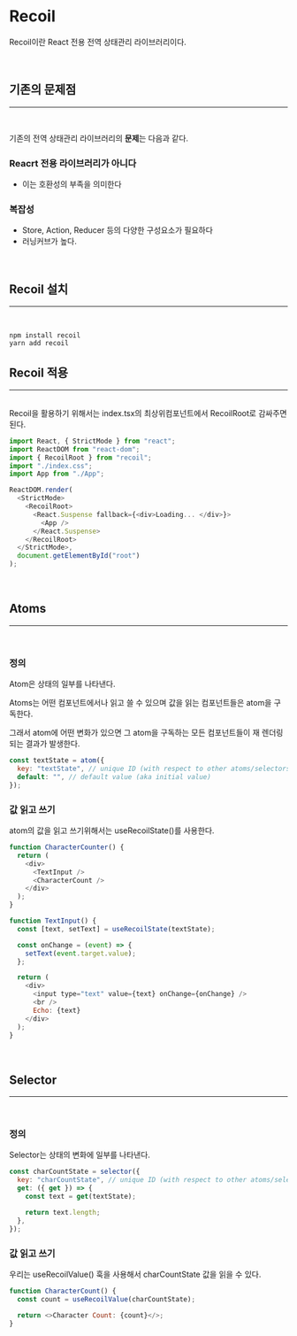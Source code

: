 # Recoil

Recoil이란 React 전용 전역 상태관리 라이브러리이다.

<br>

## 기존의 문제점

---

<br>

기존의 전역 상태관리 라이브러리의 **문제**는 다음과 같다.

### Reacrt 전용 라이브러리가 아니다

- 이는 호환성의 부족을 의미한다

### 복잡성

- Store, Action, Reducer 등의 다양한 구성요소가 필요하다
- 러닝커브가 높다.

<br>

## Recoil 설치

---

 <br>

```
npm install recoil
yarn add recoil
```

## Recoil 적용

---

<br>
Recoil을 활용하기 위해서는 index.tsx의 최상위컴포넌트에서 RecoilRoot로 감싸주면 된다.

```javascript
import React, { StrictMode } from "react";
import ReactDOM from "react-dom";
import { RecoilRoot } from "recoil";
import "./index.css";
import App from "./App";

ReactDOM.render(
  <StrictMode>
    <RecoilRoot>
      <React.Suspense fallback={<div>Loading... </div>}>
        <App />
      </React.Suspense>
    </RecoilRoot>
  </StrictMode>,
  document.getElementById("root")
);
```

<br>

## Atoms

---

<br>

### <b>정의</b>

Atom은 상태의 일부를 나타낸다.

Atoms는 어떤 컴포넌트에서나 읽고 쓸 수 있으며 값을 읽는 컴포넌트들은 atom을 구독한다.

그래서 atom에 어떤 변화가 있으면 그 atom을 구독하는 모든 컴포넌트들이 재 렌더링 되는 결과가 발생한다.

```javascript
const textState = atom({
  key: "textState", // unique ID (with respect to other atoms/selectors)
  default: "", // default value (aka initial value)
});
```

### <b>값 읽고 쓰기</b>

atom의 값을 읽고 쓰기위해서는 useRecoilState()를 사용한다.

```javascript
function CharacterCounter() {
  return (
    <div>
      <TextInput />
      <CharacterCount />
    </div>
  );
}

function TextInput() {
  const [text, setText] = useRecoilState(textState);

  const onChange = (event) => {
    setText(event.target.value);
  };

  return (
    <div>
      <input type="text" value={text} onChange={onChange} />
      <br />
      Echo: {text}
    </div>
  );
}
```

<br>

## Selector

---

<br>

### <b>정의</b>

Selector는 상태의 변화에 일부를 나타낸다.

```javascript
const charCountState = selector({
  key: "charCountState", // unique ID (with respect to other atoms/selectors)
  get: ({ get }) => {
    const text = get(textState);

    return text.length;
  },
});
```

### <b>값 읽고 쓰기</b>

우리는 useRecoilValue() 훅을 사용해서 charCountState 값을 읽을 수 있다.

```javascript
function CharacterCount() {
  const count = useRecoilValue(charCountState);

  return <>Character Count: {count}</>;
}
```

